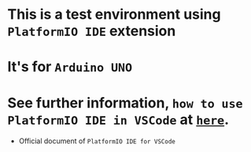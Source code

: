 # This is a test environment using `PlatformIO IDE` extension

# It's for `Arduino UNO`

# See further information, `how to use PlatformIO IDE in VSCode` at [`here`](https://docs.platformio.org/en/latest/integration/ide/vscode.html).
- Official document of `PlatformIO IDE for VSCode`